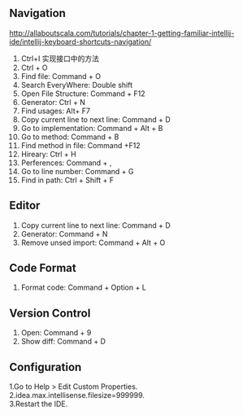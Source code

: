 ## Navigation
http://allaboutscala.com/tutorials/chapter-1-getting-familiar-intellij-ide/intellij-keyboard-shortcuts-navigation/   
1. Ctrl+I 实现接口中的方法
2. Ctrl + O 
3. Find file: Command + O
4. Search EveryWhere:  Double shift
5. Open File Structure:  Command + F12
6. Generator: Ctrl + N
7. Find usages: Alt+ F7
9. Copy current line to next line: Command + D 
10. Go to implementation: Command + Alt + B
11. Go to method: Command + B
12. Find method in file: Command +F12
14. Hireary: Ctrl + H
15. Perferences: Command + ,
16. Go to line number: Command + G
17. Find in path: Ctrl + Shift + F

## Editor
1. Copy current line to next line: Command + D
2. Generator: Command + N
3. Remove unsed import: Command + Alt + O

## Code Format
1. Format code: Command + Option + L  

## Version Control
1. Open: Command + 9
2. Show diff: Command + D

## Configuration
 1.Go to Help > Edit Custom Properties.   
 2.idea.max.intellisense.filesize=999999.   
 3.Restart the IDE.   
